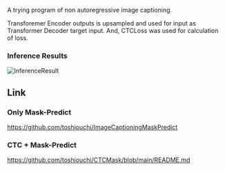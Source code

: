 A trying program of non autoregressive image captioning.

Transforemer Encoder outputs is upsampled and used for input as Transformer Decoder target input. And, CTCLoss was used for calculation of loss.

### Inference Results


![InferenceResult](https://github.com/toshiouchi/non_autoregressive_transformer_image_captioning/assets/121741811/f3f9ff42-3928-41f8-9c3d-e30b352f9194)


## Link
### Only Mask-Predict
https://github.com/toshiouchi/ImageCaptioningMaskPredict

### CTC + Mask-Predict
https://github.com/toshiouchi/CTCMask/blob/main/README.md
